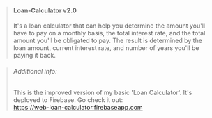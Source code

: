 > #### Loan-Calculator v2.0
>
> It's a loan calculator that can help you determine the amount you'll have to pay on a monthly basis, the total interest rate, and the total amount you'll be obligated to pay. The result is determined by the loan amount, current interest rate, and number of years you'll be paying it back.

> ###### Additional info:
>
> This is the improved version of my basic 'Loan Calculator'.
> It's deployed to Firebase. Go check it out:  
> https://web-loan-calculator.firebaseapp.com
